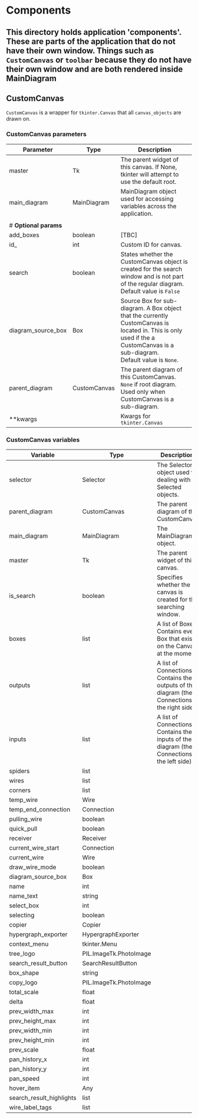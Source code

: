 
# Components

This directory holds application 'components'. These are parts of the application that do not have their own
window. Things such as `CustomCanvas` or `toolbar` because they do not have their own window and are both rendered
inside MainDiagram
---

## CustomCanvas

`CustomCanvas` is a wrapper for `tkinter.Canvas` that all `canvas_objects` are drawn on.

### CustomCanvas parameters

| **Parameter**         | **Type**     | **Description**                                                                                                                                                                 | 
|-----------------------|--------------|---------------------------------------------------------------------------------------------------------------------------------------------------------------------------------|
| master                | Tk           | The parent widget of this canvas. If None, tkinter will attempt to use the default root.                                                                                        |
| main_diagram          | MainDiagram  | MainDiagram object used for accessing variables across the application.                                                                                                         |
|                       |              |                                                                                                                                                                                 |
| # **Optional params** |              |                                                                                                                                                                                 |
| add_boxes             | boolean      | [TBC]                                                                                                                                                                           |
| id_                   | int          | Custom ID for canvas.                                                                                                                                                           |
| search                | boolean      | States whether the CustomCanvas object is created for the search window and is not part of the regular diagram.<br/> Default value is `False`                                   |
| diagram_source_box    | Box          | Source Box for sub-diagram. A Box object that the currently CustomCanvas is located in. This is only used if the a CustomCanvas is a sub-diagram.<br/> Default value is `None`. |
| parent_diagram        | CustomCanvas | The parent diagram of this CustomCanvas. `None` if root diagram. Used only when CustomCanvas is a sub-diagram.                                                                  |
| **kwargs              |              | Kwargs for `tkinter.Canvas`                                                                                                                                                     |


### CustomCanvas variables

| **Variable**             | **Type**               | **Descriptions**                                                                                |
|--------------------------|------------------------|-------------------------------------------------------------------------------------------------|
| selector                 | Selector               | The Selector object used for dealing with Selected objects.                                     |
| parent_diagram           | CustomCanvas           | The parent diagram of the CustomCanvas.                                                         |
| main_diagram             | MainDiagram            | The MainDiagram object.                                                                         |
| master                   | Tk                     | The parent widget of this canvas.                                                               |
| is_search                | boolean                | Specifies whether the canvas is created for the searching window.                               |
| boxes                    | list                   | A list of Boxes. Contains every Box that exists on the Canvas at the moment.                    |
| outputs                  | list                   | A list of Connections. Contains the outputs of the diagram (the Connections on the right side). |
| inputs                   | list                   | A list of Connections. Contains the inputs of the diagram (the Connections on the left side).   |
| spiders                  | list                   |                                                                                                 |
| wires                    | list                   |                                                                                                 |
| corners                  | list                   |                                                                                                 |
| temp_wire                | Wire                   |                                                                                                 |
| temp_end_connection      | Connection             |                                                                                                 |
| pulling_wire             | boolean                |                                                                                                 |
| quick_pull               | boolean                |                                                                                                 |
| receiver                 | Receiver               |                                                                                                 |
| current_wire_start       | Connection             |                                                                                                 |
| current_wire             | Wire                   |                                                                                                 |
| draw_wire_mode           | boolean                |                                                                                                 |
| diagram_source_box       | Box                    |                                                                                                 |
| name                     | int                    |                                                                                                 |
| name_text                | string                 |                                                                                                 |
| select_box               | int                    |                                                                                                 |
| selecting                | boolean                |                                                                                                 |
| copier                   | Copier                 |                                                                                                 |
| hypergraph_exporter      | HypergraphExporter     |                                                                                                 |
| context_menu             | tkinter.Menu           |                                                                                                 |
| tree_logo                | PIL.ImageTk.PhotoImage |                                                                                                 |
| search_result_button     | SearchResultButton     |                                                                                                 |
| box_shape                | string                 |                                                                                                 |
| copy_logo                | PIL.ImageTk.PhotoImage |                                                                                                 |
| total_scale              | float                  |                                                                                                 |
| delta                    | float                  |                                                                                                 |
| prev_width_max           | int                    |                                                                                                 |
| prev_height_max          | int                    |                                                                                                 |
| prev_width_min           | int                    |                                                                                                 |
| prev_height_min          | int                    |                                                                                                 |
| prev_scale               | float                  |                                                                                                 |
| pan_history_x            | int                    |                                                                                                 |
| pan_history_y            | int                    |                                                                                                 |
| pan_speed                | int                    |                                                                                                 |
| hover_item               | Any                    |                                                                                                 |
| search_result_highlights | list                   |                                                                                                 |
| wire_label_tags          | list                   |                                                                                                 |



